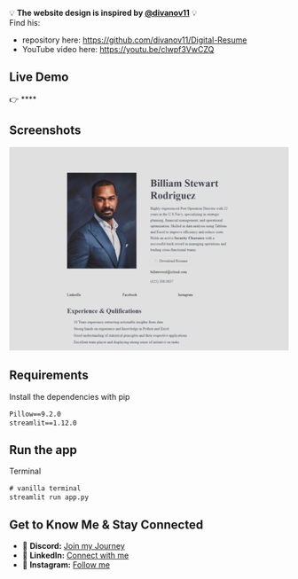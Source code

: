 💡 **The website design is inspired by [@divanov11](https://github.com/divanov11)** 💡 <br>
Find his:
- repository here: https://github.com/divanov11/Digital-Resume
- YouTube video here: https://youtu.be/clwpf3VwCZQ

## Live Demo
👉 ****

## Screenshots
![Demo](./assets/Screenshot.png?raw=true "Demo")

## Requirements
Install the dependencies with pip
```
Pillow==9.2.0
streamlit==1.12.0
```

## Run the app
Terminal
```
# vanilla terminal
streamlit run app.py
```

## Get to Know Me & Stay Connected
- 💬 **Discord:** [Join my Journey](https://pythonandvba.com/discord)
- 💼 **LinkedIn:** [Connect with me](https://linkedin.com/in/billiamstewartrodriguez)
- 📸 **Instagram:** [Follow me](https://instagram.com/djcalanco)



